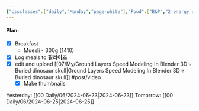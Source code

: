 ```yaml
---
{"cssclasses":["daily","Monday","page-white"],"Food":["B&P","2 energy drinks","overeat"],"diet":false,"cals":true,"calories":1410,"protein":29,"fat":60,"carbs":180,"date":"2024-06-24","share":true,"dg-publish":true,"permalink":"/00-daily/06/2024-06-24/","contentClasses":"daily Monday page-white","dgPassFrontmatter":true,"noteIcon":"","created":"2025-01-21T01:20:16.092+10:00","updated":"2025-01-21T15:25:25.731+10:00"}
---
```


#### Plan:
- [x] Breakfast
	- Muesli - 300g (1410)
- [x] Log meals to **필라이즈**
- [x] edit and upload [[07/My/Ground Layers Speed Modeling In Blender 3D 💀 Buried dinosaur skull\|Ground Layers Speed Modeling In Blender 3D 💀 Buried dinosaur skull]] #post/video
	- [x] Make thumbnails

Yesterday: [[00 Daily/06/2024-06-23\|2024-06-23]]
Tomorrow: [[00 Daily/06/2024-06-25\|2024-06-25]]